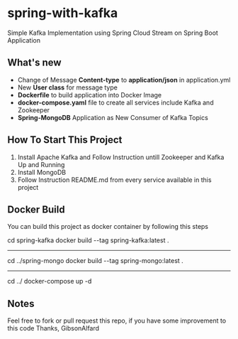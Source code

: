 # spring-with-kafka
Simple Kafka Implementation using Spring Cloud Stream on Spring Boot Application

<h2>What's new</h2>
<ul>
  <li>Change of Message <b>Content-type</b> to <b>application/json</b> in application.yml</li>
  <li>New <b>User class</b> for message type</li>
  <li><b>Dockerfile</b> to build application into Docker Image</li>
  <li><b>docker-compose.yaml</b> file to create all services include Kafka and Zookeeper</li>
  <li><b>Spring-MongoDB</b> Application as New Consumer of Kafka Topics</li>
</ul>

<h2>How To Start This Project</h2>
<ol type="1">
  <li>Install Apache Kafka and Follow Instruction untill Zookeeper and Kafka Up and Running</li>
  <li>Install MongoDB</li>
  <li>Follow Instruction README.md from every service available in this project</li>
</ol>

<h2>Docker Build</h2>
<p>You can build this project as docker container by following this steps</p>
<p>
  cd spring-kafka
  docker build --tag spring-kafka:latest .
</p><hr>
<p>
  cd ../spring-mongo
  docker build --tag spring-mongo:latest .
</p><hr>
<p>
  cd ../
  docker-compose up -d
</p>

<h2>Notes</h2>
<p>Feel free to fork or pull request this repo, if you have some improvement to this code
Thanks, GibsonAlfard</p>